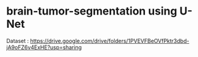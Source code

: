 # brain-tumor-segmentation using U-Net
Dataset : https://drive.google.com/drive/folders/1PVEVFBeOVfPktr3dbd-jA9oFZ6v4ExHE?usp=sharing
